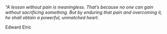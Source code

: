 <i>“A lesson without pain is meaningless. That’s because no one can gain without sacrificing something. But by enduring that pain and overcoming it, he shall obtain a powerful, unmatched heart.</i>

Edward Elric 